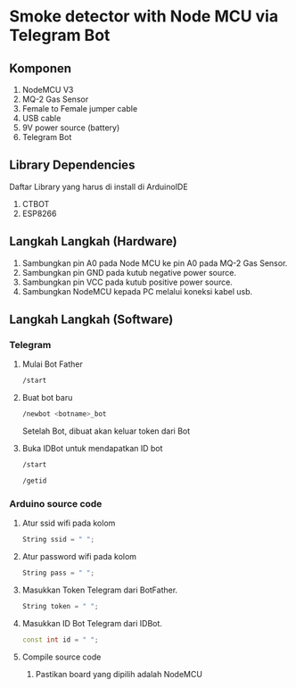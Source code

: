 # Smoke detector with Node MCU via Telegram Bot

## Komponen
1. NodeMCU V3
2. MQ-2 Gas Sensor
3. Female to Female jumper cable
4. USB cable
5. 9V power source (battery)
6. Telegram Bot

## Library Dependencies
Daftar Library yang harus di install di ArduinoIDE
1. CTBOT
2. ESP8266

## Langkah Langkah (Hardware)

1. Sambungkan pin A0 pada Node MCU ke pin A0 pada MQ-2 Gas Sensor.
2. Sambungkan pin GND pada kutub negative power source.
3. Sambungkan pin VCC pada kutub positive power source.
4. Sambungkan NodeMCU kepada PC melalui koneksi kabel usb.

## Langkah Langkah (Software)

### Telegram
1. Mulai Bot Father
    ``` bash
    /start
    ```
2. Buat bot baru
    ``` bash
    /newbot <botname>_bot
    ```
    Setelah Bot, dibuat akan keluar token dari Bot
        
3. Buka IDBot untuk mendapatkan ID bot
    ``` bash
    /start
    ```
        
    ``` bash
    /getid
    ```
### Arduino source code
1. Atur ssid wifi pada kolom 
   ``` cpp
   String ssid = " ";
   ```
2. Atur password wifi pada kolom
    ``` cpp
    String pass = " ";
    ```
3. Masukkan Token Telegram dari BotFather.
    ``` cpp
    String token = " "; 
    ```
4. Masukkan ID Bot Telegram dari IDBot.
    ``` cpp
    const int id = " ";
    ```
    
5. Compile source code
    1. Pastikan board yang dipilih adalah NodeMCU
    
    
    
